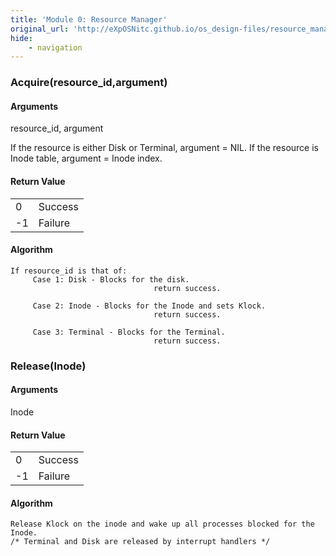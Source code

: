 ```yaml
---
title: 'Module 0: Resource Manager'
original_url: 'http://eXpOSNitc.github.io/os_design-files/resource_manager.html'
hide:
    - navigation
---
```



### Acquire(resource\_id,argument)

#### Arguments
resource\_id, argument 

If the resource is either Disk or Terminal, argument = NIL. If the resource is Inode table, argument = Inode index.

#### Return Value

|     |         |
| --- | ------- |
| 0   | Success |
| -1  | Failure |


#### Algorithm
```
If resource_id is that of:
     Case 1: Disk - Blocks for the disk. 
                                return success.

     Case 2: Inode - Blocks for the Inode and sets Klock. 
                                return success.

     Case 3: Terminal - Blocks for the Terminal.
                                return success.
```

### Release(Inode)

#### Arguments
Inode 


#### Return Value

|     |         |
| --- | ------- |
| 0   | Success |
| -1  | Failure |


#### Algorithm
```
Release Klock on the inode and wake up all processes blocked for the Inode.
/* Terminal and Disk are released by interrupt handlers */ 
```














































